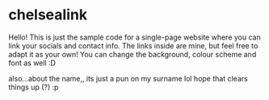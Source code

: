 # chelsealink

Hello! This is just the sample code for a single-page website where you can link your socials and contact info. 
The links inside are mine, but feel free to adapt it as your own! You can change the background, colour scheme and font as well :D

also...about the name,, its just a pun on my surname lol
hope that clears things up (?) :p
